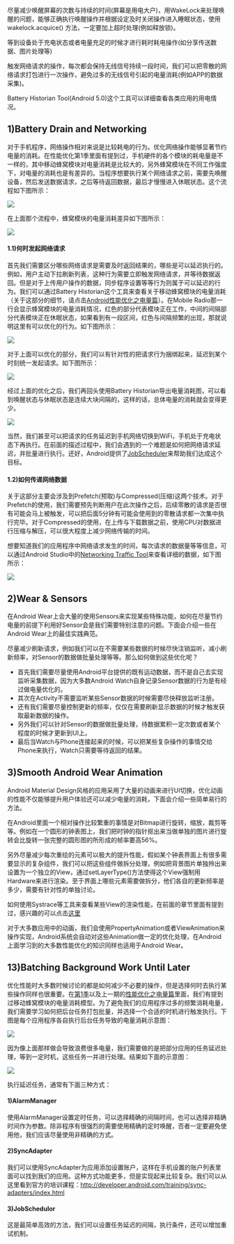 尽量减少唤醒屏幕的次数与持续的时间\(屏幕是用电大户\)，用WakeLock来处理唤醒的问题，能够正确执行唤醒操作并根据设定及时关闭操作进入睡眠状态，使用 wakelock.acquice\(\) 方法，一定要加上超时处理\(例如释放锁\)。

等到设备处于充电状态或者电量充足的时候才进行耗时耗电操作\(如分享传送数据、图片处理等\)

触发网络请求的操作，每次都会保持无线信号持续一段时间，我们可以把零散的网络请求打包进行一次操作，避免过多的无线信号引起的电量消耗\(例如APP的数据采集\)。

Battery Historian Tool\(Android 5.0\)这个工具可以详细查看各类应用的用电情况。

## **1\)Battery Drain and Networking**

对于手机程序，网络操作相对来说是比较耗电的行为。优化网络操作能够显著节约电量的消耗。在性能优化第1季里面有提到过，手机硬件的各个模块的耗电量是不一样的，其中移动蜂窝模块对电量消耗是比较大的，另外蜂窝模块在不同工作强度下，对电量的消耗也是有差异的。当程序想要执行某个网络请求之前，需要先唤醒设备，然后发送数据请求，之后等待返回数据，最后才慢慢进入休眠状态。这个流程如下图所示：

![](http://hukai.me/images/android_perf_2_network_request_mode.png)

在上面那个流程中，蜂窝模块的电量消耗差异如下图所示：

![](http://hukai.me/images/android_perf_2_battery_drain_mode.png)

#### **1.1\)何时发起网络请求**

首先我们需要区分哪些网络请求是需要及时返回结果的，哪些是可以延迟执行的。例如，用户主动下拉刷新列表，这种行为需要立即触发网络请求，并等待数据返回。但是对于上传用户操作的数据，同步程序设置等等行为则属于可以延迟的行为。我们可以通过Battery Historian这个工具来查看关于移动蜂窝模块的电量消耗（关于这部分的细节，请点击[Android性能优化之电量篇](http://hukai.me/android-performance-battery/)）。在Mobile Radio那一行会显示蜂窝模块的电量消耗情况，红色的部分代表模块正在工作，中间的间隔部分代表模块正在休眠状态，如果看到有一段区间，红色与间隔频繁的出现，那就说明这里有可以优化的行为。如下图所示：

![](http://hukai.me/images/android_perf_2_battery_mobile_radio.png)

对于上面可以优化的部分，我们可以有针对性的把请求行为捆绑起来，延迟到某个时刻统一发起请求。如下图所示：

![](http://hukai.me/images/android_perf_2_battery_batch_delay.png)

经过上面的优化之后，我们再回头使用Battery Historian导出电量消耗图，可以看到唤醒状态与休眠状态是连续大块间隔的，这样的话，总体电量的消耗就会变得更少。

![](http://hukai.me/images/android_perf_2_battery_mobile_radio_2.png)

当然，我们甚至可以把请求的任务延迟到手机网络切换到WiFi，手机处于充电状态下再执行。在前面的描述过程中，我们会遇到的一个难题是如何把网络请求延迟，并批量进行执行。还好，Android提供了[JobScheduler](http://developer.android.com/intl/zh-cn/reference/android/app/job/JobScheduler.html)来帮助我们达成这个目标。

#### **1.2\)如何传递网络数据**

关于这部分主要会涉及到Prefetch\(预取\)与Compressed\(压缩\)这两个技术。对于Prefetch的使用，我们需要预先判断用户在此次操作之后，后续零散的请求是否很有可能会马上被触发，可以把后面5分钟有可能会使用到的零散请求都一次集中执行完毕。对于Compressed的使用，在上传与下载数据之前，使用CPU对数据进行压缩与解压，可以很大程度上减少网络传输的时间。

想要知道我们的应用程序中网络请求发生的时间，每次请求的数据量等等信息，可以通过Android Studio中的[Networking Traffic Tool](http://developer.android.com/intl/zh-cn/tools/debugging/ddms.html#network)来查看详细的数据，如下图所示：

![](http://hukai.me/images/android_perf_2_battery_network_tracking.png)

## **2\)Wear & Sensors**

在Android Wear上会大量的使用Sensors来实现某些特殊功能，如何在尽量节约电量的前提下利用好Sensor会是我们需要特别注意的问题。下面会介绍一些在Android Wear上的最佳实践典范。

尽量减少刷新请求，例如我们可以在不需要某些数据的时候尽快注销监听，减小刷新频率，对Sensor的数据做批量处理等等。那么如何做到这些优化呢？

* 首先我们需要尽量使用Android平台提供的既有运动数据，而不是自己去实现监听采集数据，因为大多数Android Watch自身记录Sensor数据的行为是有经过做电量优化的。
* 其次在Activity不需要监听某些Sensor数据的时候需要尽快释放监听注册。
* 还有我们需要尽量控制更新的频率，仅仅在需要刷新显示数据的时候才触发获取最新数据的操作。
* 另外我们可以针对Sensor的数据做批量处理，待数据累积一定次数或者某个程度的时候才更新到UI上。
* 最后当Watch与Phone连接起来的时候，可以把某些复杂操作的事情交给Phone来执行，Watch只需要等待返回的结果。

## **3\)Smooth Android Wear Animation**

Android Material Design风格的应用采用了大量的动画来进行UI切换，优化动画的性能不仅能够提升用户体验还可以减少电量的消耗，下面会介绍一些简单易行的方法。

在Android里面一个相对操作比较繁重的事情是对Bitmap进行旋转，缩放，裁剪等等。例如在一个圆形的钟表图上，我们把时钟的指针抠出来当做单独的图片进行旋转会比旋转一张完整的圆形图的所形成的帧率要高56%。

另外尽量减少每次重绘的元素可以极大的提升性能，假如某个钟表界面上有很多需要显示的复杂组件，我们可以把这些组件做拆分处理，例如把背景图片单独拎出来设置为一个独立的View，通过setLayerType\(\)方法使得这个View强制用Hardware来进行渲染。至于界面上哪些元素需要做拆分，他们各自的更新频率是多少，需要有针对性的单独讨论。

如何使用Systrace等工具来查看某些View的渲染性能，在前面的章节里面有提到过，感兴趣的可以点击[这里](http://hukai.me/android-performance-render/)

对于大多数应用中的动画，我们会使用PropertyAnimation或者ViewAnimation来操作实现，Android系统会自动对这些Animation做一定的优化处理，在Android上面学习到的大多数性能优化的知识同样也适用于Android Wear。







## **13\)Batching Background Work Until Later**

优化性能时大多数时候讨论的都是如何减少不必要的操作，但是选择何时去执行某些操作同样也很重要。在[第1季](http://hukai.me/android-performance-patterns/)以及上一期的[性能优化之电量篇](http://hukai.me/android-performance-battery/)里面，我们有提到过移动蜂窝模块的电量消耗模型。为了避免我们的应用程序过多的频繁消耗电量，我们需要学习如何把后台任务打包批量，并选择一个合适的时机进行触发执行。下图是每个应用程序各自执行后台任务导致的电量消耗示意图：

![](http://hukai.me/images/android_perf_2_batching_bg_1.png)

因为像上面那样做会导致浪费很多电量，我们需要做的是把部分应用的任务延迟处理，等到一定时机，这些任务一并进行处理。结果如下面的示意图：

![](http://hukai.me/images/android_perf_2_batching_bg_2.png)

执行延迟任务，通常有下面三种方式：

#### **1\)AlarmManager**

使用AlarmManager设置定时任务，可以选择精确的间隔时间，也可以选择非精确时间作为参数。除非程序有很强烈的需要使用精确的定时唤醒，否者一定要避免使用他，我们应该尽量使用非精确的方式。

#### **2\)SyncAdapter**

我们可以使用SyncAdapter为应用添加设置账户，这样在手机设置的账户列表里面可以找到我们的应用。这种方式功能更多，但是实现起来比较复杂。我们可以从这里看到官方的培训课程：[http:\/\/developer.android.com\/training\/sync-adapters\/index.html](http://developer.android.com/training/sync-adapters/index.html)

#### **3\)JobSchedulor**

这是最简单高效的方法，我们可以设置任务延迟的间隔，执行条件，还可以增加重试机制。



